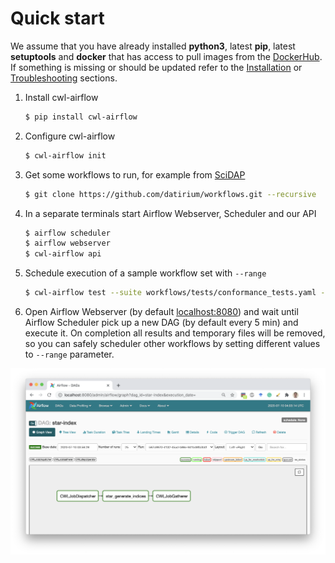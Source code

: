 # Quick start

We assume that you have already installed **python3**, latest **pip**, latest **setuptools**
and **docker** that has access to pull images from the [DockerHub](https://hub.docker.com/).
If something is missing or should be updated refer to the [Installation](./installation.md)
or [Troubleshooting](./troubleshooting.md) sections.

1. Install cwl-airflow
    ```sh
    $ pip install cwl-airflow
    ```

2. Configure cwl-airflow
    ```sh
    $ cwl-airflow init
    ```

3. Get some workflows to run, for example from [SciDAP](https://github.com/datirium/workflows)
    ```sh
    $ git clone https://github.com/datirium/workflows.git --recursive
    ```

4. In a separate terminals start Airflow Webserver, Scheduler and our API
   ```sh
   $ airflow scheduler
   $ airflow webserver
   $ cwl-airflow api
   ```

4. Schedule execution of a sample workflow set with `--range`
    ```sh
    $ cwl-airflow test --suite workflows/tests/conformance_tests.yaml --range 1
    ```

5. Open Airflow Webserver (by default [localhost:8080](http://127.0.0.1:8080/admin/)) and wait until Airflow Scheduler pick up a new DAG (by default every 5 min) and execute it. On completion all results and temporary files will be removed, so you can safely scheduler other workflows by setting different values to `--range` parameter.

![Airflow web interface](../images/screen.png)
